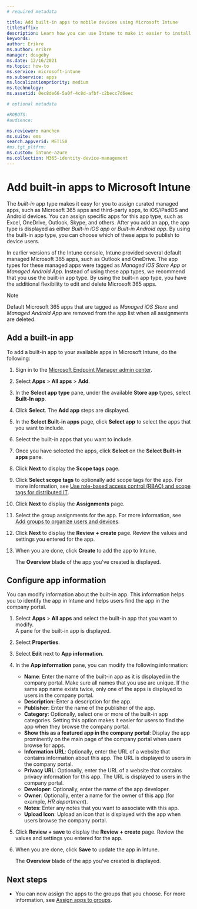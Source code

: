 ```yaml
---
# required metadata

title: Add built-in apps to mobile devices using Microsoft Intune
titleSuffix: 
description: Learn how you can use Intune to make it easier to install built-in apps mobile devices.
keywords:
author: Erikre
ms.author: erikre
manager: dougeby
ms.date: 12/16/2021
ms.topic: how-to
ms.service: microsoft-intune
ms.subservice: apps
ms.localizationpriority: medium
ms.technology:
ms.assetid: 0ec8de66-5a0f-4c8d-afbf-c2becc7d6eec

# optional metadata

#ROBOTS:
#audience:

ms.reviewer: manchen
ms.suite: ems
search.appverid: MET150
#ms.tgt_pltfrm:
ms.custom: intune-azure
ms.collection: M365-identity-device-management
---
```


# Add built-in apps to Microsoft Intune

The *built-in* app type makes it easy for you to assign curated managed apps, such as Microsoft 365 apps and third-party apps, to iOS/iPadOS and Android devices. You can assign specific apps for this app type, such as Excel, OneDrive, Outlook, Skype, and others. After you add an app, the app type is displayed as either *Built-in iOS app* or *Built-in Android app*. By using the built-in app type, you can choose which of these apps to publish to device users.

In earlier versions of the Intune console, Intune provided several default managed Microsoft 365 apps, such as Outlook and OneDrive. The app types for these managed apps were tagged as *Managed iOS Store App* or *Managed Android App*. Instead of using these app types, we recommend that you use the built-in app type. By using the built-in app type, you have the additional flexibility to edit and delete Microsoft 365 apps.

>[!NOTE]
>Default Microsoft 365 apps that are tagged as *Managed iOS Store* and *Managed Android App* are removed from the app list when all assignments are deleted.

## Add a built-in app

To add a built-in app to your available apps in Microsoft Intune, do the following:
1. Sign in to the [Microsoft Endpoint Manager admin center](https://go.microsoft.com/fwlink/?linkid=2109431).
2. Select **Apps** > **All apps** > **Add**.
3. In the **Select app type** pane, under the available **Store app** types, select **Built-In app**.
4. Click **Select**. The **Add app** steps are displayed.
5. In the **Select Built-in apps** page, click **Select app** to select the apps that you want to include.
6. Select the built-in apps that you want to include. 
7. Once you have selected the apps, click **Select** on the **Select Built-in apps** pane.
8. Click **Next** to display the **Scope tags** page.
9. Click **Select scope tags** to optionally add scope tags for the app. For more information, see [Use role-based access control (RBAC) and scope tags for distributed IT](../fundamentals/scope-tags.md).
10. Click **Next** to display the **Assignments** page.
11. Select the group assignments for the app. For more information, see [Add groups to organize users and devices](../fundamentals/groups-add.md). 
12. Click **Next** to display the **Review + create** page. Review the values and settings you entered for the app.
13. When you are done, click **Create** to add the app to Intune.

    The **Overview** blade of the app you've created is displayed.

## Configure app information

You can modify information about the built-in app. This information helps you to identify the app in Intune and helps users find the app in the company portal.
1. Select **Apps** > **All apps** and select the built-in app that you want to modify.  
   A pane for the built-in app is displayed.
2. Select  **Properties**.
3. Select **Edit** next to **App information**.
4. In the **App information** pane, you can modify the following information:
    - **Name**: Enter the name of the built-in app as it is displayed in the company portal. Make sure all names that you use are unique. If the same app name exists twice, only one of the apps is displayed to users in the company portal.
    - **Description**: Enter a description for the app. 
    - **Publisher**: Enter the name of the publisher of the app.
    - **Category**: Optionally, select one or more of the built-in app categories. Setting this option makes it easier for users to find the app when they browse the company portal.
    - **Show this as a featured app in the company portal**: Display the app prominently on the main page of the company portal when users browse for apps.
    - **Information URL**: Optionally, enter the URL of a website that contains information about this app. The URL is displayed to users in the company portal.
    - **Privacy URL**: Optionally, enter the URL of a website that contains privacy information for this app. The URL is displayed to users in the company portal.
    - **Developer**: Optionally, enter the name of the app developer.
    - **Owner**: Optionally, enter a name for the owner of this app (for example, *HR department*).
    - **Notes**: Enter any notes that you want to associate with this app.
    - **Upload Icon**: Upload an icon that is displayed with the app when users browse the company portal.
5. Click **Review + save** to display the **Review + create** page. Review the values and settings you entered for the app.
13. When you are done, click **Save** to update the app in Intune.

    The **Overview** blade of the app you've created is displayed.

## Next steps

- You can now assign the apps to the groups that you choose. For more information, see [Assign apps to groups](apps-deploy.md).
